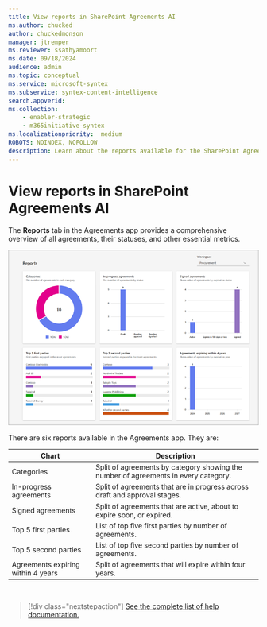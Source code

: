```yaml
---
title: View reports in SharePoint Agreements AI
ms.author: chucked
author: chuckedmonson
manager: jtremper
ms.reviewer: ssathyamoort
ms.date: 09/18/2024
audience: admin
ms.topic: conceptual
ms.service: microsoft-syntex
ms.subservice: syntex-content-intelligence
search.appverid: 
ms.collection: 
    - enabler-strategic
    - m365initiative-syntex
ms.localizationpriority:  medium
ROBOTS: NOINDEX, NOFOLLOW
description: Learn about the reports available for the SharePoint Agreements AI solution.
---
```


# View reports in SharePoint Agreements AI

The **Reports** tab in the Agreements app provides a comprehensive overview of all agreements, their statuses, and other essential metrics.

   ![A screenshot of the Reports page.](../../media/content-understanding/agreements-reports.png)

There are six reports available in the Agreements app. They are:

|Chart  |Description  |
|---------|---------|
|Categories | Split of agreements by category showing the number of agreements in every category.         |
|In-progress agreements | Split of agreements that are in progress across draft and approval stages.|
|Signed agreements | Split of agreements that are active, about to expire soon, or expired.|
|Top 5 first parties | List of top five first parties by number of agreements.|
|Top 5 second parties | List of top five second parties by number of agreements.|
|Agreements expiring within 4 years | Split of agreements that will expire within four years.|

<br>

> [!div class="nextstepaction"]
> [See the complete list of help documentation.](agreements-overview.md#help-documentation)
